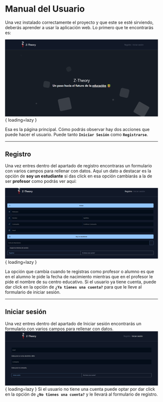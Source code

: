 # Manual del Usuario

Una vez instalado correctamente el proyecto y que este se esté sirviendo, deberás aprender a usar la aplicación web. Lo primero que te encontrarás es:

![Página inicial](../images/landpage.png){ loading=lazy }

Esa es la página principal. Cómo podrás observar hay dos acciones que puede hacer el usuario. Puede tanto **```Iniciar Sesión```** como **```Registrarse```**.

---

## Registro

Una vez entres dentro del apartado de registro encontraras un formulario con varios campos para rellenar con datos.
Aquí un dato a destacar es la opción de **soy un estudiante** si das click en esa opción cambiarás a la de ser **profesor** como podrás ver aquí:

![Registro](../images/register.gif){ loading=lazy }


La opción que cambia cuando te registras como profesor o alumno es que en el alumno le pide la fecha de nacimiento mientras que en el profesor le pide el nombre de su centro educativo.
Si el usuario ya tiene cuenta, puede dar click en la opción de **```¿Ya tienes una cuenta?```** para que le lleve al formulario de iniciar sesión.

---

## Iniciar sesión
Una vez entres dentro del apartado de Iniciar sesión encontrarás un formulario con varios campos para rellenar con datos.
![Iniciar sesión](../images/login.png){ loading=lazy }
Si el usuario no tiene una cuenta puede optar por dar click en la opción de **```¿No tienes una cuenta?```** y le llevará al formulario de registro.
